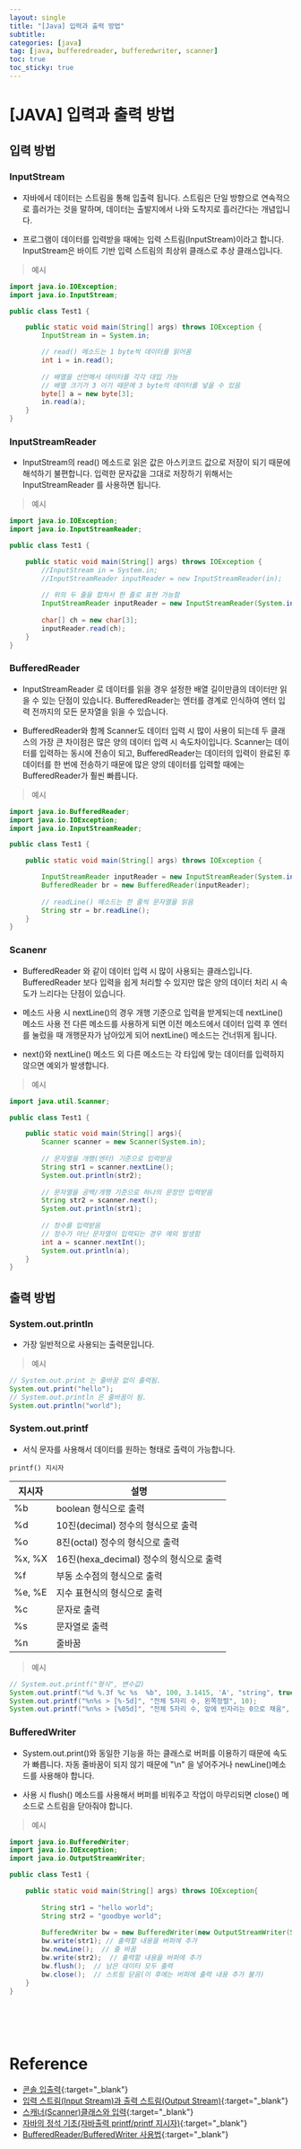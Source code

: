 ```yaml
---
layout: single
title: "[Java] 입력과 출력 방법"
subtitle: 
categories: [java]
tag: [java, bufferedreader, bufferedwriter, scanner]
toc: true
toc_sticky: true
---
```


# [JAVA] 입력과 출력 방법  

## 입력 방법  

### InputStream  

- 자바에서 데이터는 스트림을 통해 입출력 됩니다. 스트림은 단일 방향으로 연속적으로 흘러가는 것을 말하며, 데이터는 출발지에서 나와 도착지로 흘러간다는 개념입니다.  

- 프로그램이 데이터를 입력받을 때에는 입력 스트림(InputStream)이라고 합니다. InputStream은 바이트 기반 입력 스트림의 최상위 클래스로 추상 클래스입니다.  

> 예시  

```java
import java.io.IOException;
import java.io.InputStream;

public class Test1 {

	public static void main(String[] args) throws IOException {
		InputStream in = System.in;

        // read() 메소드는 1 byte씩 데이터를 읽어옴
		int i = in.read();
		
        // 배열을 선언해서 데이터를 각각 대입 가능
        // 배열 크기가 3 이기 때문에 3 byte의 데이터를 넣을 수 있음
        byte[] a = new byte[3];
        in.read(a);
	}
}
```  

### InputStreamReader  

- InputStream의 read() 메소드로 읽은 값은 아스키코드 값으로 저장이 되기 때문에 해석하기 불편합니다. 입력한 문자값을 그대로 저장하기 위해서는 InputStreamReader 를 사용하면 됩니다.  

> 예시  

```java
import java.io.IOException;
import java.io.InputStreamReader;

public class Test1 {

	public static void main(String[] args) throws IOException {
		//InputStream in = System.in;
		//InputStreamReader inputReader = new InputStreamReader(in);
		
		// 위의 두 줄을 합쳐서 한 줄로 표현 가능함
		InputStreamReader inputReader = new InputStreamReader(System.in);
		
        char[] ch = new char[3];
        inputReader.read(ch);
	}
}
```  

### BufferedReader  

- InputStreamReader 로 데이터를 읽을 경우 설정한 배열 길이만큼의 데이터만 읽을 수 있는 단점이 있습니다. BufferedReader는 엔터를 경계로 인식하여 엔터 입력 전까지의 모든 문자열을 읽을 수 있습니다.  

- BufferedReader와 함께 Scanner도 데이터 입력 시 많이 사용이 되는데 두 클래스의 가장 큰 차이점은 많은 양의 데이터 입력 시 속도차이입니다. Scanner는 데이터를 입력하는 동시에 전송이 되고, BufferedReader는 데이터의 입력이 완료된 후 데이터를 한 번에 전송하기 때문에 많은 양의 데이터를 입력할 때에는 BufferedReader가 훨씬 빠릅니다.  

> 예시  

```java
import java.io.BufferedReader;
import java.io.IOException;
import java.io.InputStreamReader;

public class Test1 {

	public static void main(String[] args) throws IOException {

		InputStreamReader inputReader = new InputStreamReader(System.in);
		BufferedReader br = new BufferedReader(inputReader);
		
        // readLine() 메소드는 한 줄씩 문자열을 읽음
		String str = br.readLine();
	}
}
```  

### Scanenr  

- BufferedReader 와 같이 데이터 입력 시 많이 사용되는 클래스입니다. BufferedReader 보다 입력을 쉽게 처리할 수 있지만 많은 양의 데이터 처리 시 속도가 느리다는 단점이 있습니다.  

- 메소드 사용 시 nextLine()의 경우 개행 기준으로 입력을 받게되는데 nextLine() 메소드 사용 전 다른 메소드를 사용하게 되면 이전 메소드에서 데이터 입력 후 엔터를 눌렀을 때 개행문자가 남아있게 되어 nextLine() 메소드는 건너뛰게 됩니다.  

- next()와 nextLine() 메소드 외 다른 메소드는 각 타입에 맞는 데이터를 입력하지 않으면 예외가 발생합니다.  

> 예시  

```java
import java.util.Scanner;

public class Test1 {

	public static void main(String[] args){
		Scanner scanner = new Scanner(System.in);
		
		// 문자열을 개행(엔터) 기준으로 입력받음
		String str1 = scanner.nextLine();
		System.out.println(str2);
		
		// 문자열을 공백/개행 기준으로 하나의 문장만 입력받음
		String str2 = scanner.next();
		System.out.println(str1);
		
		// 정수를 입력받음
        // 정수가 아닌 문자열이 입력되는 경우 예외 발생함
		int a = scanner.nextInt();
		System.out.println(a);
	}
}
```  

## 출력 방법  

### System.out.println  

- 가장 일반적으로 사용되는 출력문입니다.  

> 예시  

```java
// System.out.print 는 줄바꿈 없이 출력됨.
System.out.print("hello");
// System.out.println 은 줄바꿈이 됨.
System.out.println("world");
```  

### System.out.printf  

- 서식 문자를 사용해서 데이터를 원하는 형태로 출력이 가능합니다.  

`printf() 지시자`  

| 지시자 | 설명 |
| -- | -- |
| %b | boolean 형식으로 출력 |
| %d | 10진(decimal) 정수의 형식으로 출력 |
| %o | 8진(octal) 정수의 형식으로 출력 |
| %x, %X | 16진(hexa_decimal) 정수의 형식으로 출력 |
| %f | 부동 소수점의 형식으로 출력 |
| %e, %E | 지수 표현식의 형식으로 출력 |
| %c | 문자로 출력 |
| %s | 문자열로 출력 |
| %n | 줄바꿈 |  

> 예시  

```java
// System.out.printf("형식", 변수값)
System.out.printf("%d %.3f %c %s  %b", 100, 3.1415, 'A', "string", true);
System.out.printf("%n%s > [%-5d]", "전체 5자리 수, 왼쪽정렬", 10);
System.out.printf("%n%s > [%05d]", "전체 5자리 수, 앞에 빈자리는 0으로 채움", 10);
```  

### BufferedWriter  

- System.out.print()와 동일한 기능을 하는 클래스로 버퍼를 이용하기 때문에 속도가 빠릅니다. 자동 줄바꿈이 되지 않기 때문에 "\n" 을 넣어주거나 newLine()메소드를 사용해야 합니다.  

- 사용 시 flush() 메소드를 사용해서 버퍼를 비워주고 작업이 마무리되면 close() 메소드로 스트림을 닫아줘야 합니다.  

> 예시  

```java
import java.io.BufferedWriter;
import java.io.IOException;
import java.io.OutputStreamWriter;

public class Test1 {

	public static void main(String[] args) throws IOException{
		
		String str1 = "hello world";
		String str2 = "goodbye world";
		
		BufferedWriter bw = new BufferedWriter(new OutputStreamWriter(System.out));
		bw.write(str1); // 출력할 내용을 버퍼에 추가
		bw.newLine();  // 줄 바꿈
		bw.write(str2);  // 출력할 내용을 버퍼에 추가
		bw.flush();  // 남은 데이터 모두 출력
		bw.close();  // 스트림 닫음(이 후에는 버퍼에 출력 내용 추가 불가)
	}
}
```  





<br><br><br>

# <strong>Reference</strong>  

- [콘솔 입출력](https://wikidocs.net/226){:target="_blank"}  
- [입력 스트림(Input Stream)과 출력 스트림(Output Stream)](https://coding-factory.tistory.com/281){:target="_blank"}  
- [스캐너(Scanner)클래스와 입력](https://st-lab.tistory.com/92){:target="_blank"}  
- [자바의 정석 기초(자바출력 printf/printf 지시자)](https://yunjungblog.tistory.com/26){:target="_blank"}  
- [BufferedReader/BufferedWriter 사용법](https://mebadong.tistory.com/12){:target="_blank"}   
